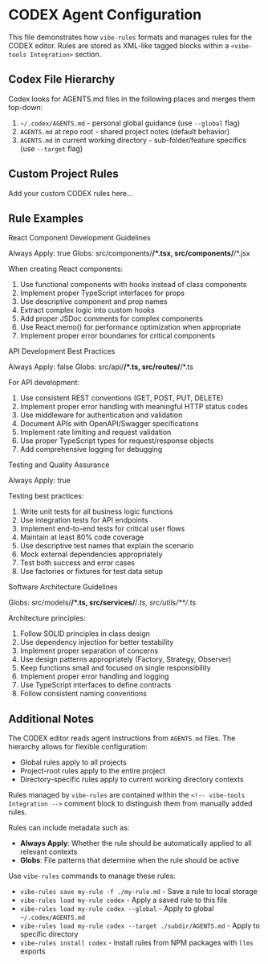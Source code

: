 # CODEX Agent Configuration

This file demonstrates how `vibe-rules` formats and manages rules for the CODEX editor. Rules are stored as XML-like tagged blocks within a `<vibe-tools Integration>` section.

## Codex File Hierarchy

Codex looks for AGENTS.md files in the following places and merges them top-down:
1. `~/.codex/AGENTS.md` - personal global guidance (use `--global` flag)
2. `AGENTS.md` at repo root - shared project notes (default behavior)
3. `AGENTS.md` in current working directory - sub-folder/feature specifics (use `--target` flag)

## Custom Project Rules

Add your custom CODEX rules here...

## Rule Examples

<!-- vibe-tools Integration -->
<react-component-patterns>
React Component Development Guidelines

Always Apply: true
Globs: src/components/**/*.tsx, src/components/**/*.jsx

When creating React components:
1. Use functional components with hooks instead of class components
2. Implement proper TypeScript interfaces for props
3. Use descriptive component and prop names
4. Extract complex logic into custom hooks
5. Add proper JSDoc comments for complex components
6. Use React.memo() for performance optimization when appropriate
7. Implement proper error boundaries for critical components
</react-component-patterns>

<api-design-patterns>
API Development Best Practices

Always Apply: false
Globs: src/api/**/*.ts, src/routes/**/*.ts

For API development:
1. Use consistent REST conventions (GET, POST, PUT, DELETE)
2. Implement proper error handling with meaningful HTTP status codes
3. Use middleware for authentication and validation
4. Document APIs with OpenAPI/Swagger specifications
5. Implement rate limiting and request validation
6. Use proper TypeScript types for request/response objects
7. Add comprehensive logging for debugging
</api-design-patterns>

<testing-guidelines>
Testing and Quality Assurance

Always Apply: true

Testing best practices:
1. Write unit tests for all business logic functions
2. Use integration tests for API endpoints
3. Implement end-to-end tests for critical user flows
4. Maintain at least 80% code coverage
5. Use descriptive test names that explain the scenario
6. Mock external dependencies appropriately
7. Test both success and error cases
8. Use factories or fixtures for test data setup
</testing-guidelines>

<architecture-patterns>
Software Architecture Guidelines

Globs: src/models/**/*.ts, src/services/**/*.ts, src/utils/**/*.ts

Architecture principles:
1. Follow SOLID principles in class design
2. Use dependency injection for better testability
3. Implement proper separation of concerns
4. Use design patterns appropriately (Factory, Strategy, Observer)
5. Keep functions small and focused on single responsibility
6. Implement proper error handling and logging
7. Use TypeScript interfaces to define contracts
8. Follow consistent naming conventions
</architecture-patterns>
<!-- /vibe-tools Integration -->

## Additional Notes

The CODEX editor reads agent instructions from `AGENTS.md` files. The hierarchy allows for flexible configuration:
- Global rules apply to all projects
- Project-root rules apply to the entire project  
- Directory-specific rules apply to current working directory contexts

Rules managed by `vibe-rules` are contained within the `<!-- vibe-tools Integration -->` comment block to distinguish them from manually added rules.

Rules can include metadata such as:
- **Always Apply**: Whether the rule should be automatically applied to all relevant contexts
- **Globs**: File patterns that determine when the rule should be active

Use `vibe-rules` commands to manage these rules:
- `vibe-rules save my-rule -f ./my-rule.md` - Save a rule to local storage
- `vibe-rules load my-rule codex` - Apply a saved rule to this file
- `vibe-rules load my-rule codex --global` - Apply to global `~/.codex/AGENTS.md`
- `vibe-rules load my-rule codex --target ./subdir/AGENTS.md` - Apply to specific directory
- `vibe-rules install codex` - Install rules from NPM packages with `llms` exports 